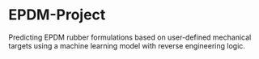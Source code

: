 # EPDM-Project
Predicting EPDM rubber formulations based on user-defined mechanical targets using a machine learning model with reverse engineering logic.
